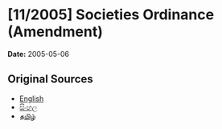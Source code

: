 # [11/2005] Societies Ordinance (Amendment)

**Date:** 2005-05-06

## Original Sources

- [English](https://documents.gov.lk/view/acts/2005/5/11-2005_E.pdf)
- [සිංහල](https://documents.gov.lk/view/acts/2005/5/11-2005_S.pdf)
- [தமிழ்](https://documents.gov.lk/view/acts/2005/5/11-2005_T.pdf)
